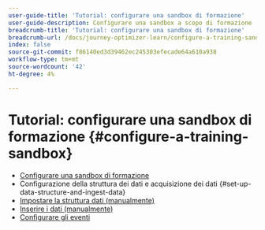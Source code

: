 ```yaml
---
user-guide-title: 'Tutorial: configurare una sandbox di formazione'
user-guide-description: Configurare una sandbox a scopo di formazione
breadcrumb-title: 'Tutorial: configurare una sandbox di formazione'
breadcrumb-url: /docs/journey-optimizer-learn/configure-a-training-sandbox/introduction-and-prerequisites.html
index: false
source-git-commit: f86140ed3d39462ec245303efecade64a610a938
workflow-type: tm+mt
source-wordcount: '42'
ht-degree: 4%

---
```



# Tutorial: configurare una sandbox di formazione {#configure-a-training-sandbox}

+ [Configurare una sandbox di formazione](/help/tutorial-configure-a-training-sandbox/introduction-and-prerequisites.md)
+ Configurazione della struttura dei dati e acquisizione dei dati {#set-up-data-structure-and-ingest-data}
+ [Impostare la struttura dati (manualmente)](/help/tutorial-configure-a-training-sandbox/manual-data-set-up.md)
+ [Inserire i dati (manualmente)](/help/tutorial-configure-a-training-sandbox/manual-data-ingestion.md)
+ [Configurare gli eventi](/help/tutorial-configure-a-training-sandbox/configure-events.md)
